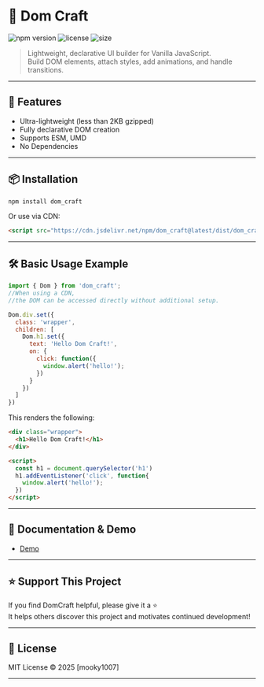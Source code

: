 # 📖 Dom Craft

![npm version](https://img.shields.io/npm/v/dom_craft.svg)
![license](https://img.shields.io/npm/l/dom_craft.svg)
![size](https://img.shields.io/bundlephobia/minzip/dom_craft)

> Lightweight, declarative UI builder for Vanilla JavaScript.  
> Build DOM elements, attach styles, add animations, and handle transitions.

---

## 🚀 Features
- Ultra-lightweight (less than 2KB gzipped)
- Fully declarative DOM creation
- Supports ESM, UMD
- No Dependencies

---

## 📦 Installation
```bash
npm install dom_craft
```

Or use via CDN:
```html
<script src="https://cdn.jsdelivr.net/npm/dom_craft@latest/dist/dom_craft.umd.min.js"></script>
```

---

## 🛠 Basic Usage Example
```js
import { Dom } from 'dom_craft';
//When using a CDN, 
//the DOM can be accessed directly without additional setup.

Dom.div.set({
  class: 'wrapper',
  children: [
    Dom.h1.set({
      text: 'Hello Dom Craft!',
      on: {
        click: function({
          window.alert('hello!');
        })
      }
    })
  ]
})
```

This renders the following:

```html
<div class="wrapper">
  <h1>Hello Dom Craft!</h1>
</div>

<script>
  const h1 = document.querySelector('h1')
  h1.addEventListener('click', function{
    window.alert('hello!');
  })
</script>
```

---

## 🔗 Documentation & Demo
- <a href="https://mooky1007.github.io/domBuilder/" target="_blank" rel="noopener noreferrer">Demo</a>

---

## ⭐ Support This Project

If you find DomCraft helpful, please give it a ⭐️  
It helps others discover this project and motivates continued development!

---

## 📜 License
MIT License © 2025 [mooky1007]

---